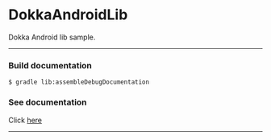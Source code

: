 # DokkaAndroidLib
Dokka Android lib sample.

---

### Build documentation
```
$ gradle lib:assembleDebugDocumentation
```

### See documentation
Click [here](https://kepocnhh.github.io/DokkaAndroidLib/doc/0.0.1)

---
